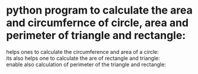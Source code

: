 # python program to calculate the area and circumfernce of circle, area and perimeter of triangle and rectangle:
helps ones to calculate the circumference and area of a circle: <br>
its also helps one to calculate the are of rectangle and triangle: <br>
enable also calculation of perimeter of the triangle and rectangle: <br>
